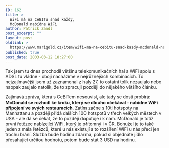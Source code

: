 ```yaml
---
ID: 162
title: >
  WiFi má na CeBITu snad každý,
  McDonald nabídne WiFi
author: Patrick Zandl
post_excerpt: ""
layout: post
oldlink: >
  https://www.marigold.cz/item/wifi-ma-na-cebitu-snad-kazdy-mcdonald-nabidne-wifi
published: true
post_date: 2003-03-12 18:27:00
---
```

<p>
Tak jsem tu dnes prochodil většinu telekomunikačních hal a WiFi spolu s ADSL tu vládne - obojí nacházíme v nejrůznějších kombinacích. To nejzajímavější jsem už zaznamenal z haly 27, to ostatní tolik nezaujalo nebo naopak zaujalo natolik, že to zpracuji později do nějakého většího článku. </p>

<p>
Zajímavá zpráva, která s CeBITem nesouvisí, ale tady se dosti probírá: <STRONG>McDonald se rozhodl ke kroku, který se dlouho očekával - nabídne WiFi připojení ve svých restauracích</STRONG>. Zatím začne s 10ti hotspoty na Manhattanu a později přidá dalších 100 hotspotů v třech velkých městech v USA - ale dá se čekat, že to později doputuje i k nám. McDonald je totiž první řetězec nabízející WiFi, který je přítomný i v ČR. Bohužel je to také jeden z mála řetězců, které u nás existují a to rozšíření WiFi u nás přeci jen trochu brání. Služba bude hodinu zdarma, pokud si objednáte jídlo přesahující určitou hodnotu, potom bude stát 3 USD na hodinu. </p>
